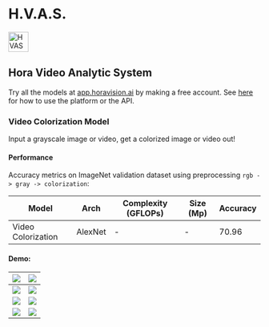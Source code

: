# H.V.A.S.
<img alt="HVAS" height="40px" src="https://i.imgur.com/u2obU99.png" />

## Hora Video Analytic System

Try all the models at [app.horavision.ai](https://app.horavision.ai) by making a free account. See [here](https://github.com/davidezagami/hvas) for how to use the platform or the API.

### Video Colorization Model

Input a grayscale image or video, get a colorized image or video out!

#### Performance

Accuracy metrics on ImageNet validation dataset using preprocessing `rgb -> gray -> colorization`:

| Model  | Arch | Complexity (GFLOPs) | Size (Mp) | Accuracy |
| ------------------- | ------ | ------ | ----- | ---- |
| Video Colorization | AlexNet | - |	-  | 70.96 |

#### Demo:

| ![](https://i.imgur.com/ziRTQ3X.jpg) | ![](https://i.imgur.com/mWT6YAG.jpg) |
| -------- | -------- |
| ![](https://i.imgur.com/ZSVmdzW.jpg)     | ![](https://i.imgur.com/tByU6k4.jpg)     |
| ![](https://i.imgur.com/FZylzB6.gif)     | ![](https://i.imgur.com/HppUdD6.gif)     |
| ![](https://i.imgur.com/TUHwIPQ.gif)     | ![](https://i.imgur.com/NOc5UI6.gif)     |
